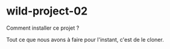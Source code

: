 # wild-project-02

Comment installer ce projet ?

Tout ce que nous avons à faire pour l'instant, c'est de le cloner.
